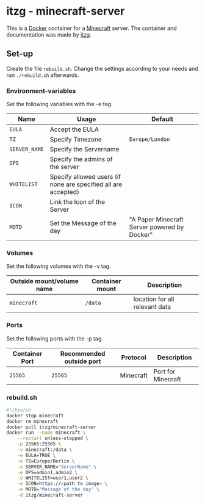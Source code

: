 # itzg - minecraft-server

This is a [Docker](/wiki/docker.md) container for a
[Minecraft](../games/minecraft.md) server.
The container and documentation was made by
[itzg](https://hub.docker.com/r/itzg/minecraft-server).

## Set-up

Create the file `rebuild.sh`.
Change the settings according to your needs and run `./rebuild.sh` afterwards.

### Environment-variables

Set the following variables with the -e tag.

| Name          | Usage                                                          | Default                                      |
| ------------- | -------------------------------------------------------------- | -------------------------------------------- |
| `EULA`        | Accept the EULA                                                |                                              |
| `TZ`          | Specify Timezone                                               | `Europe/London`                              |
| `SERVER_NAME` | Specify the Servername                                         |                                              |
| `OPS`         | Specify the admins of the server                               |                                              |
| `WHITELIST`   | Specify allowed users (if none are specified all are accepted) |                                              |
| `ICON`        | Link the Icon of the Server                                    |                                              |
| `MOTD`        | Set the Message of the day                                     | "A Paper Minecraft Server powered by Docker" |

### Volumes

Set the following volumes with the -v tag.

| Outside mount/volume name | Container mount | Description                    |
| ------------------------- | --------------- | ------------------------------ |
| `minecraft`               | `/data`         | location for all relevant data |

### Ports

Set the following ports with the -p tag.

| Container Port | Recommended outside port | Protocol  | Description        |
| -------------- | ------------------------ | --------- | ------------------ |
| `25565`        | `25565`                  | Minecraft | Port for Minecraft |

### rebuild.sh

```sh
#!/bin/sh
docker stop minecraft
docker rm minecraft
docker pull itzg/minecraft-server
docker run --name minecraft \
    --restart unless-stopped \
    -p 25565:25565 \
    -v minecraft:/data \
    -e EULA=TRUE \
    -e TZ=Europe/Berlin \
    -e SERVER_NAME="ServerName" \
    -e OPS=admin1,admin2 \
    -e WHITELIST=user1,user2 \
    -e ICON=https://<path to image> \
    -e MOTD="Message of the day" \
    -d itzg/minecraft-server
```
